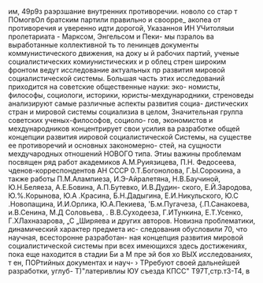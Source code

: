 им, 49р9з раэрзшание внутренних противоречии.
новоло со стар т ПОмогвОл братским партили правильно и своорре_
акопеа от противоречия и уверенно идти дорогой, Указанноя
ИН УЧитоляыи пролетариата - Марксом, Энгельсом и Пеки-
мы пзралоь ва выработанные коллективной ть то
ленинцев документы коммунистического движения, на доку ы
й рабочих партий, ученые социалистических
комиунистических и р облец
стрен широким фронтом ведут исследование актуальных пр
развития мировой социалистической системы. Большая часть этих
исследований приходится на советские общественные науки: эко-
номисты, философы, социологи, историки, юристы-мехдународники,
стреноведы анализируют самые различные аспекты развития социа-
дистических стран и мировой системы социализиа в целом,
Значительная грулпа советских ученых-философов, социоло-
гов, экономистов и мехдународников концентрирует свои усилия
ва разработке общей концепции развития иировой социалистической
Системы, на существе ее противоречий и основных закономерно-
стей, на сущности мехдучародных отношений НОВОГО типа. Этиы
важины проблемам посвящен ряд работ академиков А.М.Руиязицева,
П.Н. Федосеева, чденов-корреспондентов АН СССР 0.Т.Богонолова,
Г.Ы.Сорокина, а также работы П.М.Алампиеза, И.Э-Айралетяна,
Н.В.Баучиной, Ю.Н.Беляеза, А.Е.Бовина, А.П.Бутевко, И.В.Дудин-
ского, Е.Й.Зародова, Ю.%.Корынова, Ю.А .Красина, Б.Н.Дадыгина,
Е.И.Никульского, Ю.С .Новопащина, И.И.Орлика, Ю.А.Пекиева,
'Б.м.Пугачеза, {.П.Санакоева, и.В.Сенина, М.Д Соловьева, .
В.В.Суходееза, Г.ИТункина, Е.Т.Усенко, Г.ХЛахназарова,
„С „Ширяева и других авторов.
Новизна проблематики, динамический характер предмета ис-
следования обусловили 70, что научная, всесторонне разработан-
ная концепция развития мировой социалистической системы при
всех имеющихся здесь достижениях, пока еще находится в стадии
Би а М пре эй боя хо
ВЫХ исследованиях, т ен, ПОРтийных документах и науч-
› ТРребуют своей дальнейшей разработки, углуб-
Т)"латеривлиы ЮУ съезда КПСС" Т97Т,стр.тЗ-Т4,
в
